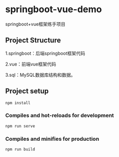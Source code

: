 # springboot-vue-demo

springboot+vue框架练手项目

## Project Structure

1.springboot：后端springboot框架代码

2.vue：前端vue框架代码

3.sql：MySQL数据库结构和数据。



## Project setup

```
npm install
```

### Compiles and hot-reloads for development
```
npm run serve
```

### Compiles and minifies for production
```
npm run build
```


